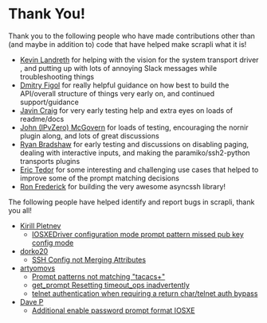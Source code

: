 # Thank You!

Thank you to the following people who have made contributions other than (and maybe in addition to) code that have
 helped make scrapli what it is!
 
- [Kevin Landreth](https://github.com/CrackerJackMack) for helping with the vision for the system transport driver
, and putting up with lots of annoying Slack messages while troubleshooting things
- [Dmitry Figol](https://github.com/dmfigol) for really helpful guidance on how best to build the API/overall
 structure of things very early on, and continued support/guidance
- [Javin Craig](https://github.com/javincraig) for very early testing help and extra eyes on loads of readme/docs
- [John (IPvZero) McGovern](https://github.com/IPvZero) for loads of testing, encouraging the nornir plugin along, and
 lots of great discussions
- [Ryan Bradshaw](https://github.com/rbraddev) for early testing and discussions on disabling paging, dealing with
 interactive inputs, and making the paramiko/ssh2-python transports plugins
- [Eric Tedor](https://github.com/etedor) for some interesting and challenging use cases that helped to improve some
 of the prompt matching decisions
- [Ron Frederick](https://github.com/ronf) for building the very awesome asyncssh library!
 
 
The following people have helped identify and report bugs in scrapli, thank you all!

- [Kirill Pletnev](https://github.com/horseinthesky)
  - [IOSXEDriver configuration mode prompt pattern missed pub key config mode](https://github.com/carlmontanari/scrapli/issues/18)
- [dorko20](https://github.com/dorko20)
  - [SSH Config not Merging Attributes](https://github.com/carlmontanari/scrapli/issues/21)
- [artyomovs](https://github.com/artyomovs)
  - [Prompt patterns not matching "tacacs+"](https://github.com/carlmontanari/scrapli/issues/23)
  - [get_prompt Resetting timeout_ops inadvertently](https://github.com/carlmontanari/scrapli/issues/29)
  - [telnet authentication when requiring a return char/telnet auth bypass](https://github.com/carlmontanari/scrapli/issues/31)
- [Dave P](https://github.com/network-dave)
  - [Additional enable password prompt format IOSXE](https://github.com/carlmontanari/scrapli/issues/45)
